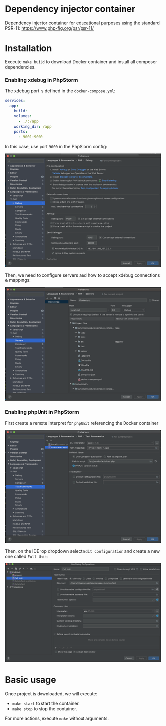 # Dependency injector container
Dependency injector container for educational purposes using the standard PSR-11: https://www.php-fig.org/psr/psr-11/

# Installation

Execute `make build` to download Docker container and install all composer dependencies.

### Enabling  xdebug in PhpStorm

The xdebug port is defined in the `docker-compose.yml`:
``` yaml
services:
  app:
    build: .
    volumes:
      - ./:/app
    working_dir: /app
    ports:
      - 9001:9000
```

In this case, use port `9000` in the PhpStorm config:

![Xdebug ports](docs/images/xdebug_ports.png)

Then, we need to configure servers and how to accept xdebug connections & mappings: 

![Xdebug mappings](docs/images/xdebug_mappings.png)

### Enabling phpUnit in PhpStorm

First create a remote interpret for `phpUnit` referencing the Docker container 

![Xdebug mappings](docs/images/phpunit_remote.png)

Then, on the IDE top dropdown select `Edit configuration` and create a new one called `Full Unit`:

![Xdebug mappings](docs/images/phpunit_config.png)

# Basic usage

Once project is downloaded, we will execute:
- `make start` to start the container.
- `make stop` to stop the container.

For more actions, execute `make` without arguments.

